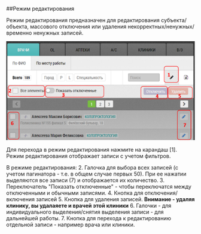 ##Режим редактирования

Режим редактирования предназначен для редактирования субъекта/объекта,
массового отключения или удаления некорректных/ненужных/временно ненужных записей.

![](../images/rep-planning-central-block-edit.png)

Для перехода в режим редактирования нажмите на карандаш [1].
Режим редактирования отображает записи с учетом фильтров.

В режиме редактирования:
  2. Галочка для выбора всех записей (с учетом пагинатора - т.е. в общем случае первых 50).
  При ее нажатии выделяются все записи (7) и отображается их количество.
  3. Переключатель "Показать отключенные" - чтобы переключатся между 
  отключенными и обычными записями.
  4. Кнопка для отключения/включения записей
  5. Кнопка для удаления записей. **Внимание - удаляя клинику, вы удалаяете и врачей этой клиники**
  6. Галочки - для индивидуального выделения/снятия выделения записи - для дальнейшей работы.
  7. Кнопка для перехода к редактированию отдельной записи - например врача или клиники.
